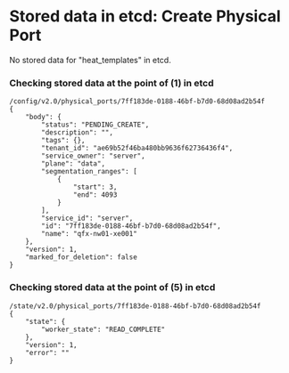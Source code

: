 # Stored data in etcd: Create Physical Port

No stored data for "heat_templates" in etcd.

### Checking stored data at the point of (1) in etcd

```
/config/v2.0/physical_ports/7ff183de-0188-46bf-b7d0-68d08ad2b54f
{
    "body": {
        "status": "PENDING_CREATE", 
        "description": "", 
        "tags": {}, 
        "tenant_id": "ae69b52f46ba480bb9636f62736436f4", 
        "service_owner": "server", 
        "plane": "data", 
        "segmentation_ranges": [
            {
                "start": 3, 
                "end": 4093
            }
        ], 
        "service_id": "server", 
        "id": "7ff183de-0188-46bf-b7d0-68d08ad2b54f", 
        "name": "qfx-nw01-xe001"
    }, 
    "version": 1, 
    "marked_for_deletion": false
}
```

### Checking stored data at the point of (5) in etcd

```
/state/v2.0/physical_ports/7ff183de-0188-46bf-b7d0-68d08ad2b54f
{
    "state": {
        "worker_state": "READ_COMPLETE"
    }, 
    "version": 1, 
    "error": ""
}
```

